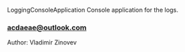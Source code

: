 LoggingConsoleApplication
Console application for the logs.

### acdaeae@outlook.com

Author: Vladimir Zinovev